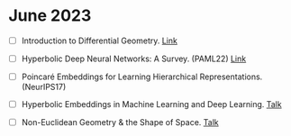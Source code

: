 # June 2023

- [ ] Introduction to Differential Geometry. [Link](https://people.math.ethz.ch/~salamon/PREPRINTS/diffgeo.pdf)

- [ ] Hyperbolic Deep Neural Networks: A Survey. (PAML22) [Link](https://ieeexplore.ieee.org/stamp/stamp.jsp?tp=&arnumber=9658224)

- [ ] Poincaré Embeddings for Learning Hierarchical Representations. (NeurIPS17)

- [ ] Hyperbolic Embeddings in Machine Learning and Deep Learning. [Talk](https://www.youtube.com/watch?v=-ksbWExpWis&ab_channel=OctavianGanea)

- [ ] Non-Euclidean Geometry & the Shape of Space. [Talk](https://www.youtube.com/watch?v=jJq1vZbOrwI&ab_channel=AdamsStateUniversity)